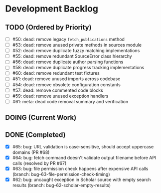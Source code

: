 # Development Backlog

## TODO (Ordered by Priority)
- [ ] #50: dead: remove legacy `fetch_publications` method
- [ ] #53: dead: remove unused private methods in sources module
- [ ] #52: dead: remove duplicate fuzzy matching implementations
- [ ] #55: dead: remove redundant SourceError class hierarchy
- [ ] #56: dead: remove duplicate author parsing functions
- [ ] #58: dead: remove duplicate progress tracking implementations
- [ ] #60: dead: remove redundant test fixtures
- [ ] #51: dead: remove unused imports across codebase
- [ ] #54: dead: remove obsolete configuration constants
- [ ] #57: dead: remove commented code blocks
- [ ] #59: dead: remove unused exception handlers
- [ ] #61: meta: dead code removal summary and verification

## DOING (Current Work)

## DONE (Completed)
- [x] #65: bug: URL validation is case-sensitive, should accept uppercase domains (PR #68)
- [x] #64: bug: fetch command doesn't validate output filename before API calls (resolved by PR #67)
- [x] #63: bug: file permission check happens after expensive API calls (branch: bug-63-file-permission-check-timing)
- [x] #62: bug: uncaught exception in Scholar source with empty search results (branch: bug-62-scholar-empty-results)